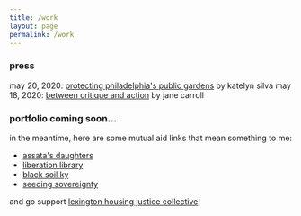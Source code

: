 ```yaml
---
title: /work
layout: page
permalink: /work
---
```


### press
may 20, 2020: [protecting philadelphia's public gardens](https://omnia.sas.upenn.edu/story/protecting-philadelphia%E2%80%99s-urban-gardens) by katelyn silva
may 18, 2020: [between critique and action](https://omnia.sas.upenn.edu/story/between-critique-and-action) by jane carroll

### portfolio coming soon...

in the meantime, here are some mutual aid links that mean something to me:
- [assata's daughters](https://www.assatasdaughters.org/donate-1)
- [liberation library](https://www.liberationlib.com/donate.html)
- [black soil ky](https://pages.donately.com/lexingtonlyric/campaign/black-soil-our-better-nature)
- [seeding sovereignty](https://secure.acceptiva.com/?cst=66aaa5)

and go support [lexington housing justice collective](https://twitter.com/lexhousejustice)!
